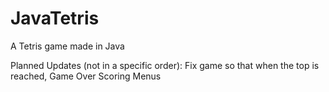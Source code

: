 # JavaTetris
A Tetris game made in Java

Planned Updates (not in a specific order):
Fix game so that when the top is reached, Game Over
Scoring
Menus

